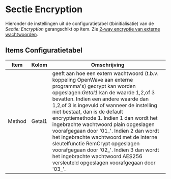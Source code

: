 # Sectie Encryption

Hieronder de instellingen uit de configuratietabel (tbinitialisatie) van de *Sectie: Encryption* gerangschikt op item. Zie [2-way encryptie van externe wachtwoorden](/docs/instellen_inrichten/2way_encryptie_externe_wachtwoorden.md).

## Items Configuratietabel

| Item | Kolom | Omschrijving |
|---|---|---|
| Method | Getal1 |geeft aan hoe een extern wachtwoord (t.b.v. koppeling OpenWave aan externe programma's) gecrypt kan worden opgeslagen:*Getal1* kan de waarde 1,2,of 3 bevatten. Indien een andere waarde dan 1,2,of 3 is ingevuld of wanneer de instelling niet bestaat, dan is de default encryptiemethode 1. Indien 1 dan wordt het ingebrachte wachtwoord plain opgeslagen voorafgegaan door '01_'. Indien 2 dan wordt het ingebrachte wachtwoord met de interne sleutelfunctie RemCrypt opgeslagen voorafgegaan door '02_'. Indien 3 dan wordt het ingebrachte wachtwoord AES256 versleuteld opgeslagen voorafgegaan door '03_'. |

